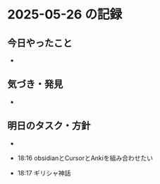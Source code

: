 # 2025-05-26 の記録

## 今日やったこと
- 

## 気づき・発見
- 

## 明日のタスク・方針
- 

- 18:16 obsidianとCursorとAnkiを組み合わせたい 
- 18:17 ギリシャ神話 